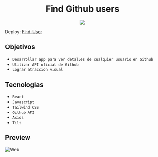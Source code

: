 <h1 align="center"> Find Github users </h1>

   <p align="center">
   <img src="https://img.shields.io/badge/STATUS-DEPLOY-brightgreen">
   </p>

<p>Deploy: <a href='https://findusergithub-by-nano.netlify.app/'>Find-User</a></p>

## Objetivos

- `Desarrollar app para ver detalles de cualquier usuario en Github`
- `Utilizar API oficial de Github`
- `Lograr atraccion visual`

## Tecnologias

- `React`
- `Javascript`
- `Tailwind CSS`
- `Github API`
- `Axios`
- `Tilt`

## Preview

![Web](/assets/Animation1.gif)

